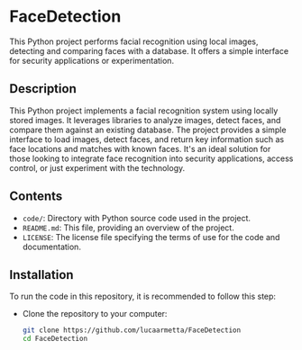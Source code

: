 # FaceDetection

This Python project performs facial recognition using local images, detecting and comparing faces with a database. It offers a simple interface for security applications or experimentation.

## Description

This Python project implements a facial recognition system using locally stored images. It leverages libraries to analyze images, detect faces, and compare them against an existing database. The project provides a simple interface to load images, detect faces, and return key information such as face locations and matches with known faces. It's an ideal solution for those looking to integrate face recognition into security applications, access control, or just experiment with the technology.

## Contents

- `code/`: Directory with Python source code used in the project.
- `README.md`: This file, providing an overview of the project.
- `LICENSE`: The license file specifying the terms of use for the code and documentation.

## Installation

To run the code in this repository, it is recommended to follow this step:

- Clone the repository to your computer:

   ```bash
   git clone https://github.com/lucaarmetta/FaceDetection
   cd FaceDetection